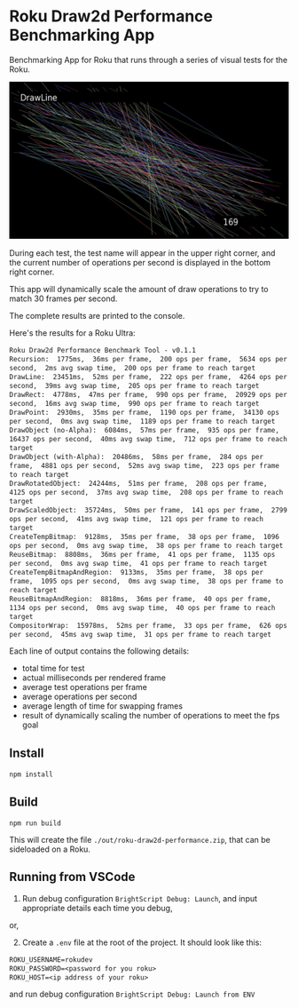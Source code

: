 # Roku Draw2d Performance Benchmarking App

Benchmarking App for Roku that runs through a series of visual tests for the Roku.

![Screenshot](./screenshot.jpg)

During each test, the test name will appear in the upper right corner, and the current number of operations per second is displayed in the bottom right corner.

This app will dynamically scale the amount of draw operations to try to match 30 frames per second.

The complete results are printed to the console.

Here's the results for a Roku Ultra:

```
Roku Draw2d Performance Benchmark Tool - v0.1.1
Recursion:  1775ms,  36ms per frame,  200 ops per frame,  5634 ops per second,  2ms avg swap time,  200 ops per frame to reach target
DrawLine:  23451ms,  52ms per frame,  222 ops per frame,  4264 ops per second,  39ms avg swap time,  205 ops per frame to reach target
DrawRect:  4778ms,  47ms per frame,  990 ops per frame,  20929 ops per second,  16ms avg swap time,  990 ops per frame to reach target
DrawPoint:  2930ms,  35ms per frame,  1190 ops per frame,  34130 ops per second,  0ms avg swap time,  1189 ops per frame to reach target
DrawObject (no-Alpha):  6084ms,  57ms per frame,  935 ops per frame,  16437 ops per second,  40ms avg swap time,  712 ops per frame to reach target
DrawObject (with-Alpha):  20486ms,  58ms per frame,  284 ops per frame,  4881 ops per second,  52ms avg swap time,  223 ops per frame to reach target
DrawRotatedObject:  24244ms,  51ms per frame,  208 ops per frame,  4125 ops per second,  37ms avg swap time,  208 ops per frame to reach target
DrawScaledObject:  35724ms,  50ms per frame,  141 ops per frame,  2799 ops per second,  41ms avg swap time,  121 ops per frame to reach target
CreateTempBitmap:  9128ms,  35ms per frame,  38 ops per frame,  1096 ops per second,  0ms avg swap time,  38 ops per frame to reach target
ReuseBitmap:  8808ms,  36ms per frame,  41 ops per frame,  1135 ops per second,  0ms avg swap time,  41 ops per frame to reach target
CreateTempBitmapAndRegion:  9133ms,  35ms per frame,  38 ops per frame,  1095 ops per second,  0ms avg swap time,  38 ops per frame to reach target
ReuseBitmapAndRegion:  8818ms,  36ms per frame,  40 ops per frame,  1134 ops per second,  0ms avg swap time,  40 ops per frame to reach target
CompositorWrap:  15978ms,  52ms per frame,  33 ops per frame,  626 ops per second,  45ms avg swap time,  31 ops per frame to reach target
```

Each line of output contains the following details:

- total time for test
- actual milliseconds per rendered frame
- average test operations per frame
- average operations per second
- average length of time for swapping frames
- result of dynamically scaling the number of operations to meet the fps goal

## Install

```
npm install
```

## Build

```
npm run build
```

This will create the file `./out/roku-draw2d-performance.zip`, that can be sideloaded on a Roku.

## Running from VSCode

1. Run debug configuration `BrightScript Debug: Launch`, and input appropriate details each time you debug,

or,

2. Create a `.env` file at the root of the project. It should look like this:

```
ROKU_USERNAME=rokudev
ROKU_PASSWORD=<password for you roku>
ROKU_HOST=<ip address of your roku>
```

and run debug configuration `BrightScript Debug: Launch from ENV`
